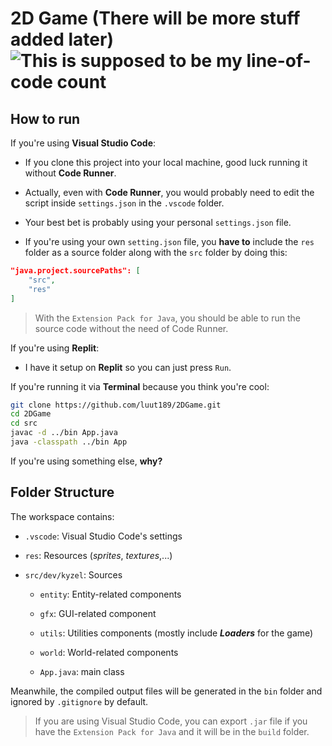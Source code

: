 # 2D Game (There will be more stuff added later) ![This is supposed to be my line-of-code count](https://tokei.rs/b1/github/luut189/2DGame?category=code)

## How to run

If you're using **Visual Studio Code**:

- If you clone this project into your local machine, good luck running it without **Code Runner**.

- Actually, even with **Code Runner**, you would probably need to edit the script inside `settings.json` in the `.vscode` folder.

- Your best bet is probably using your personal `settings.json` file.

- If you're using your own `setting.json` file, you **have to** include the `res` folder as a source folder along with the `src` folder by doing this:

```json
"java.project.sourcePaths": [
    "src",
    "res"
]
```

> With the `Extension Pack for Java`, you should be able to run the source code without the need of Code Runner.

If you're using **Replit**:

- I have it setup on **Replit** so you can just press `Run`.

If you're running it via **Terminal** because you think you're cool:

```bash
git clone https://github.com/luut189/2DGame.git
cd 2DGame
cd src
javac -d ../bin App.java
java -classpath ../bin App
```

If you're using something else, **why?**

## Folder Structure

The workspace contains:

- `.vscode`: Visual Studio Code's settings

- `res`: Resources (*sprites*, *textures*,...)

- `src/dev/kyzel`: Sources

  - `entity`: Entity-related components

  - `gfx`: GUI-related component

  - `utils`: Utilities components (mostly include ***Loaders*** for the game)

  - `world`: World-related components

  - `App.java`: main class

Meanwhile, the compiled output files will be generated in the `bin` folder and ignored by `.gitignore` by default.

> If you are using Visual Studio Code, you can export `.jar` file if you have the `Extension Pack for Java` and it will be in the `build` folder.
